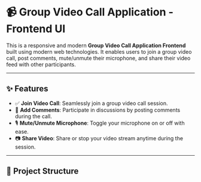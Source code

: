 # 📹 Group Video Call Application - Frontend UI

This is a responsive and modern **Group Video Call Application Frontend** built using modern web technologies. It enables users to join a group video call, post comments, mute/unmute their microphone, and share their video feed with other participants.

---

## ✨ Features

- ✅ **Join Video Call**: Seamlessly join a group video call session.
- 💬 **Add Comments**: Participate in discussions by posting comments during the call.
- 🎙️ **Mute/Unmute Microphone**: Toggle your microphone on or off with ease.
- 📷 **Share Video**: Share or stop your video stream anytime during the session.

---

## 📁 Project Structure

